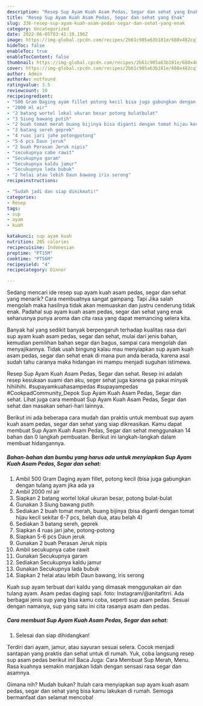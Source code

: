 ```yaml
---
description: "Resep Sup Ayam Kuah Asam Pedas, Segar dan sehat yang Enak"
title: "Resep Sup Ayam Kuah Asam Pedas, Segar dan sehat yang Enak"
slug: 336-resep-sup-ayam-kuah-asam-pedas-segar-dan-sehat-yang-enak
category: Uncategorized
date: 2022-06-05T03:41:18.196Z
image: https://img-global.cpcdn.com/recipes/2b61c905a63b181e/680x482cq70/sup-ayam-kuah-asam-pedas-segar-dan-sehat-foto-resep-utama.jpg
hideToc: false
enableToc: true
enableTocContent: false
thumbnail: https://img-global.cpcdn.com/recipes/2b61c905a63b181e/680x482cq70/sup-ayam-kuah-asam-pedas-segar-dan-sehat-foto-resep-utama.jpg
cover: https://img-global.cpcdn.com/recipes/2b61c905a63b181e/680x482cq70/sup-ayam-kuah-asam-pedas-segar-dan-sehat-foto-resep-utama.jpg
author: Admin
authorAv: notfound
ratingvalue: 3.5
reviewcount: 10
recipeingredient:
- "500 Gram Daging ayam fillet potong kecil bisa juga gabungkan dengan tulang ayam jika ada ya"
- "2000 ml air"
- "2 batang wortel lokal ukuran besar potong bulatbulat"
- "3 Siung bawang putih"
- "2 buah tomat merah buang bijinya bisa diganti dengan tomat hijau kecil sekitar 67 pcs belah dua atau belah 4"
- "3 batang sereh geprek"
- "4 ruas jari jahe potongpotong"
- "5-6 pcs Daun jeruk"
- "2 buah Perasan Jeruk nipis"
- "secukupnya cabe rawit"
- "Secukupnya garam"
- "Secukupnya kaldu jamur"
- "Secukupnya lada bubuk"
- "2 helai atau lebih Daun bawang iris serong"
recipeinstructions:

- "Sudah jadi dan siap dinikmati!"
categories:
- Resep
tags:
- sup
- ayam
- kuah

katakunci: sup ayam kuah 
nutrition: 205 calories
recipecuisine: Indonesian
preptime: "PT15M"
cooktime: "PT56M"
recipeyield: "4"
recipecategory: Dinner

---
```



Sedang mencari ide resep sup ayam kuah asam pedas, segar dan sehat yang menarik? Cara membuatnya sangat gampang. Tapi Jika salah mengolah maka hasilnya tidak akan memuaskan dan justru cenderung tidak enak. Padahal sup ayam kuah asam pedas, segar dan sehat yang enak seharusnya punya aroma dan cita rasa yang dapat memancing selera kita.


Banyak hal yang sedikit banyak berpengaruh terhadap kualitas rasa dari sup ayam kuah asam pedas, segar dan sehat, mulai dari jenis bahan, kemudian pemilihan bahan segar dan bagus, sampai cara mengolah dan menyajikannya. Tidak usah bingung kalau mau menyiapkan sup ayam kuah asam pedas, segar dan sehat enak di mana pun anda berada, karena asal sudah tahu caranya maka hidangan ini mampu menjadi suguhan istimewa.

Resep Sup Ayam Kuah Asam Pedas, Segar dan sehat. Resep ini adalah resep kesukaan suami dan aku, seger sehat juga karena ga pakai minyak hihiihihi. #supayamkuahasampedas #supayampedas #CookpadCommunity_Depok Sup Ayam Kuah Asam Pedas, Segar dan sehat. Lihat juga cara membuat Sup Ayam Kuah Asam Pedas, Segar dan sehat dan masakan sehari-hari lainnya.


Berikut ini ada beberapa cara mudah dan praktis untuk membuat sup ayam kuah asam pedas, segar dan sehat yang siap dikreasikan. Kamu dapat membuat Sup Ayam Kuah Asam Pedas, Segar dan sehat menggunakan 14 bahan dan 0 langkah pembuatan. Berikut ini langkah-langkah dalam membuat hidangannya.

<!--inarticleads1-->

##### Bahan-bahan dan bumbu yang harus ada untuk menyiapkan Sup Ayam Kuah Asam Pedas, Segar dan sehat:

1. Ambil 500 Gram Daging ayam fillet, potong kecil (bisa juga gabungkan dengan tulang ayam jika ada ya
1. Ambil 2000 ml air
1. Siapkan 2 batang wortel lokal ukuran besar, potong bulat-bulat
1. Gunakan 3 Siung bawang putih
1. Sediakan 2 buah tomat merah, buang bijinya (bisa diganti dengan tomat hijau kecil sekitar 6-7 pcs, belah dua, atau belah 4)
1. Sediakan 3 batang sereh, geprek
1. Siapkan 4 ruas jari jahe, potong-potong
1. Siapkan 5-6 pcs Daun jeruk
1. Gunakan 2 buah Perasan Jeruk nipis
1. Ambil secukupnya cabe rawit
1. Gunakan Secukupnya garam
1. Sediakan Secukupnya kaldu jamur
1. Gunakan Secukupnya lada bubuk
1. Siapkan 2 helai atau lebih Daun bawang, iris serong


Kuah sup ayam terbuat dari kaldu yang dimasak menggunakan air dan tulang ayam. Asam pedas daging sapi. foto: Instagram/@anitafitrri. Ada berbagai jenis sup yang bisa kamu coba, seperti sup asam pedas. Sesuai dengan namanya, sup yang satu ini cita rasanya asam dan pedas. 

<!--inarticleads2-->

##### Cara membuat Sup Ayam Kuah Asam Pedas, Segar dan sehat:


1. Selesai dan siap dihidangkan!

Terdiri dari ayam, jamur, atau sayuran sesuai selera. Cocok menjadi santapan yang praktis dan sehat untuk di rumah. Yuk, coba langsung resep sup asam pedas berikut ini! Baca Juga: Cara Membuat Sup Merah, Menu. Rasa kuahnya semakin manjakan lidah dengan sensasi rasa segar dan asamnya. 

Gimana nih? Mudah bukan? Itulah cara menyiapkan sup ayam kuah asam pedas, segar dan sehat yang bisa kamu lakukan di rumah. Semoga bermanfaat dan selamat mencoba!
